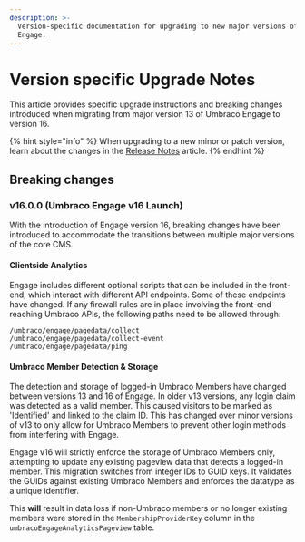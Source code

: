 ```yaml
---
description: >-
  Version-specific documentation for upgrading to new major versions of Umbraco
  Engage.
---
```


# Version specific Upgrade Notes

This article provides specific upgrade instructions and breaking changes introduced when migrating from major version 13 of Umbraco Engage to version 16.

{% hint style="info" %}
When upgrading to a new minor or patch version, learn about the changes in the [Release Notes](../release-notes.md) article.
{% endhint %}

## Breaking changes

### v16.0.0 (Umbraco Engage v16 Launch)

With the introduction of Engage version 16, breaking changes have been introduced to accommodate the transitions between multiple major versions of the core CMS.

#### Clientside Analytics

Engage includes different optional scripts that can be included in the front-end, which interact with different API endpoints. Some of these endpoints have changed. If any firewall rules are in place involving the front-end reaching Umbraco APIs, the following paths need to be allowed through:

```
/umbraco/engage/pagedata/collect
/umbraco/engage/pagedata/collect-event
/umbraco/engage/pagedata/ping
```

#### Umbraco Member Detection & Storage

The detection and storage of logged-in Umbraco Members have changed between versions 13 and 16 of Engage. In older v13 versions, any login claim was detected as a valid member. This caused visitors to be marked as 'Identified' and linked to the claim ID. This has changed over minor versions of v13 to only allow for Umbraco Members to prevent other login methods from interfering with Engage.&#x20;

Engage v16 will strictly enforce the storage of Umbraco Members only, attempting to update any existing pageview data that detects a logged-in member. This migration switches from integer IDs to GUID keys. It validates the GUIDs against existing Umbraco Members and enforces the datatype as a unique identifier.

This **will** result in data loss if non-Umbraco members or no longer existing members were stored in the `MembershipProviderKey` column in the `umbracoEngageAnalyticsPageview` table.
